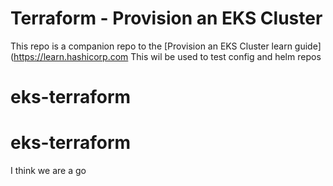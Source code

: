 # Terraform - Provision an EKS Cluster

This repo is a companion repo to the [Provision an EKS Cluster learn guide](https://learn.hashicorp.com
This wil be used to test config and helm repos
# eks-terraform
# eks-terraform
I think we are a go
